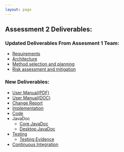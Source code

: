 ```yaml
---
layout: page
---
```


## Assessment 2 Deliverables:

### Updated Deliverables From Assesment 1 Team:

-   [Requirements](https://drive.google.com/file/d/17_3pmwwYNvVE-P1MO_ZKMLIspK0Qr-6-/view?usp=sharing)
-   [Architecture](https://drive.google.com/file/d/1UMT8zpGeQw_E31LJRiNY3IIbK4oL5c44/view?usp=sharing)
-   [Method selection and planning](https://drive.google.com/file/d/1ntgUymcS5bBmJMtsVhUJE2nNgwe3wUBO/view?usp=sharing)
-   [Risk assessment and mitigation](https://drive.google.com/file/d/1p-6EYfZt2iJU82vx4jdMrQi-i_fD-57J/view?usp=sharing)

### New Deliverables:

-   [User Manual(PDF)](https://drive.google.com/file/d/1pkjdo9i25fx46_KpzSLXESciqyBXRaJG/view?usp=sharing)
-   [User Manual(DOC)](https://drive.google.com/file/d/1nV455_33xYad3iwed0OqdUhLyn6v1IJY/view?usp=sharing)
-   [Change Report](https://drive.google.com/file/d/1X3SL0XP0VxqzJEUMoD1tflu9rBKE30IA/view?usp=sharing)
-   [Implementation](https://drive.google.com/file/d/1iM5b5MRscW_oQZpgWBCe342DKELgeSoI/view?usp=sharing)
-   [Code](https://github.com/ENG12020Team24/T24-Hurricane-Tornado-Auber)
-   JavaDoc
    -   [Core JavaDoc]()
    -   [Desktop JavaDoc]()
-   [Testing](https://drive.google.com/file/d/163A8Pf-NXWRgLT1eHm8ubqxCthk6b2G-/view?usp=sharing)
    -   [Testing Evidence](https://docs.google.com/presentation/d/1SqxS4DDFRRpJh7WXlCImIhv6SNNQL4H45WZj3OgVGrg/edit?usp=sharing)
-   [Continuous Integration](https://drive.google.com/file/d/19AF_bbxPyPYDFdnAxNhIKcAVHw4Zd9ZR/view?usp=sharing)
